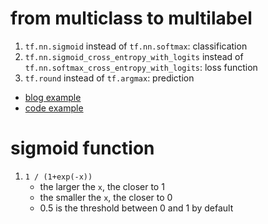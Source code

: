 # from multiclass to multilabel

1. `tf.nn.sigmoid` instead of `tf.nn.softmax`: classification
1. `tf.nn.sigmoid_cross_entropy_with_logits` instead of `tf.nn.softmax_cross_entropy_with_logits`: loss function
1. `tf.round` instead of `tf.argmax`: prediction

- [blog example](https://medium.com/towards-data-science/multi-label-image-classification-with-inception-net-cbb2ee538e30)
- [code example](https://github.com/BartyzalRadek/Multi-label-Inception-net/blob/master/retrain.py#L831)

# sigmoid function

1. `1 / (1+exp(-x))`
   - the larger the `x`, the closer to 1
   - the smaller the `x`, the closer to 0
   - 0.5 is the threshold between 0 and 1 by default